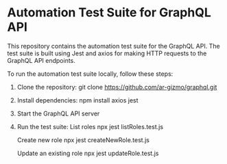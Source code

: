 # Automation Test Suite for GraphQL API

This repository contains the automation test suite for the GraphQL API. The test suite is built using Jest and axios for making HTTP requests to the GraphQL API endpoints.

To run the automation test suite locally, follow these steps:

1. Clone the repository: git clone https://github.com/ar-gizmo/graphql.git
2. Install dependencies: npm install axios jest
3. Start the GraphQL API server
4. Run the test suite: 
    List roles 
         npx jest listRoles.test.js

    Create new role 
         npx jest createNewRole.test.js

    Update an existing role 
         npx jest updateRole.test.js